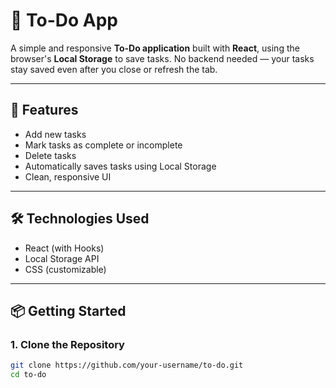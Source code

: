 # 📝 To-Do App

A simple and responsive **To-Do application** built with **React**, using the browser's **Local Storage** to save tasks. No backend needed — your tasks stay saved even after you close or refresh the tab.

---

## 🚀 Features

- Add new tasks
- Mark tasks as complete or incomplete
- Delete tasks
- Automatically saves tasks using Local Storage
- Clean, responsive UI

---

## 🛠️ Technologies Used

- React (with Hooks)
- Local Storage API
- CSS (customizable)

---

## 📦 Getting Started

### 1. Clone the Repository

```bash
git clone https://github.com/your-username/to-do.git
cd to-do
